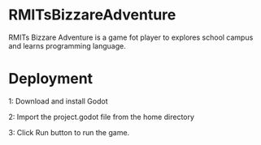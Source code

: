 # RMITsBizzareAdventure

RMITs Bizzare Adventure is a game fot player to explores school campus and learns programming language.

# Deployment

1: Download and install Godot

2: Import the project.godot file from the home directory

3: Click Run button to run the game. 
